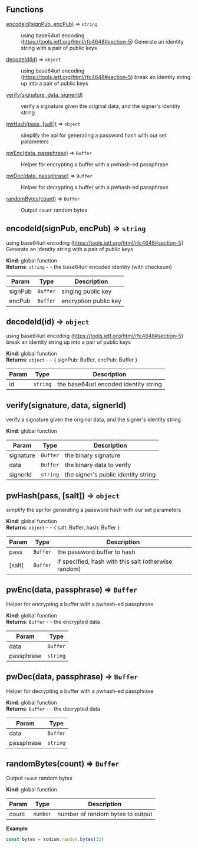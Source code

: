 ## Functions

<dl>
<dt><a href="#encodeId">encodeId(signPub, encPub)</a> ⇒ <code>string</code></dt>
<dd><p>using base64url encoding (<a href="https://tools.ietf.org/html/rfc4648#section-5">https://tools.ietf.org/html/rfc4648#section-5</a>)
Generate an identity string with a pair of public keys</p>
</dd>
<dt><a href="#decodeId">decodeId(id)</a> ⇒ <code>object</code></dt>
<dd><p>using base64url encoding (<a href="https://tools.ietf.org/html/rfc4648#section-5">https://tools.ietf.org/html/rfc4648#section-5</a>)
break an identity string up into a pair of public keys</p>
</dd>
<dt><a href="#verify">verify(signature, data, signerId)</a></dt>
<dd><p>verify a signature given the original data, and the signer&#39;s identity string</p>
</dd>
<dt><a href="#pwHash">pwHash(pass, [salt])</a> ⇒ <code>object</code></dt>
<dd><p>simplify the api for generating a password hash with our set parameters</p>
</dd>
<dt><a href="#pwEnc">pwEnc(data, passphrase)</a> ⇒ <code>Buffer</code></dt>
<dd><p>Helper for encrypting a buffer with a pwhash-ed passphrase</p>
</dd>
<dt><a href="#pwDec">pwDec(data, passphrase)</a> ⇒ <code>Buffer</code></dt>
<dd><p>Helper for decrypting a buffer with a pwhash-ed passphrase</p>
</dd>
<dt><a href="#randomBytes">randomBytes(count)</a> ⇒ <code>Buffer</code></dt>
<dd><p>Output <code>count</code> random bytes</p>
</dd>
</dl>

<a name="encodeId"></a>

## encodeId(signPub, encPub) ⇒ <code>string</code>
using base64url encoding (https://tools.ietf.org/html/rfc4648#section-5)
Generate an identity string with a pair of public keys

**Kind**: global function  
**Returns**: <code>string</code> - - the base64url encoded identity (with checksum)  

| Param | Type | Description |
| --- | --- | --- |
| signPub | <code>Buffer</code> | singing public key |
| encPub | <code>Buffer</code> | encryption public key |

<a name="decodeId"></a>

## decodeId(id) ⇒ <code>object</code>
using base64url encoding (https://tools.ietf.org/html/rfc4648#section-5)
break an identity string up into a pair of public keys

**Kind**: global function  
**Returns**: <code>object</code> - - { signPub: Buffer, encPub: Buffer }  

| Param | Type | Description |
| --- | --- | --- |
| id | <code>string</code> | the base64url encoded identity string |

<a name="verify"></a>

## verify(signature, data, signerId)
verify a signature given the original data, and the signer's identity string

**Kind**: global function  

| Param | Type | Description |
| --- | --- | --- |
| signature | <code>Buffer</code> | the binary signature |
| data | <code>Buffer</code> | the binary data to verify |
| signerId | <code>string</code> | the signer's public identity string |

<a name="pwHash"></a>

## pwHash(pass, [salt]) ⇒ <code>object</code>
simplify the api for generating a password hash with our set parameters

**Kind**: global function  
**Returns**: <code>object</code> - - { salt: Buffer, hash: Buffer }  

| Param | Type | Description |
| --- | --- | --- |
| pass | <code>Buffer</code> | the password buffer to hash |
| [salt] | <code>Buffer</code> | if specified, hash with this salt (otherwise random) |

<a name="pwEnc"></a>

## pwEnc(data, passphrase) ⇒ <code>Buffer</code>
Helper for encrypting a buffer with a pwhash-ed passphrase

**Kind**: global function  
**Returns**: <code>Buffer</code> - - the encrypted data  

| Param | Type |
| --- | --- |
| data | <code>Buffer</code> | 
| passphrase | <code>string</code> | 

<a name="pwDec"></a>

## pwDec(data, passphrase) ⇒ <code>Buffer</code>
Helper for decrypting a buffer with a pwhash-ed passphrase

**Kind**: global function  
**Returns**: <code>Buffer</code> - - the decrypted data  

| Param | Type |
| --- | --- |
| data | <code>Buffer</code> | 
| passphrase | <code>string</code> | 

<a name="randomBytes"></a>

## randomBytes(count) ⇒ <code>Buffer</code>
Output `count` random bytes

**Kind**: global function  

| Param | Type | Description |
| --- | --- | --- |
| count | <code>number</code> | number of random bytes to output |

**Example**  
```js
const bytes = sodium.random.bytes(32)
```
